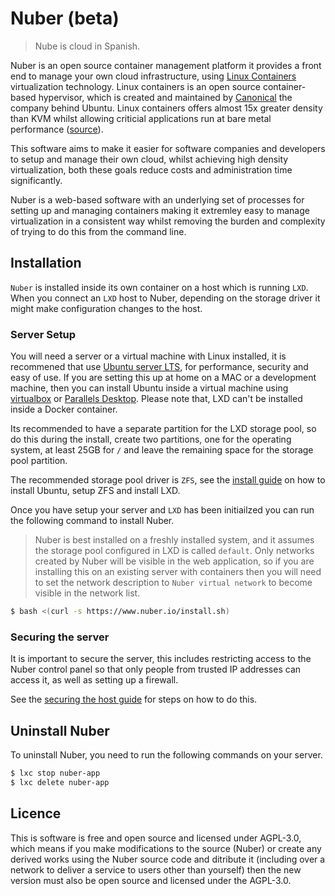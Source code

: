 # Nuber (beta)

> Nube is cloud in Spanish.

Nuber is an open source container management platform it provides a front end to manage your own cloud infrastructure, using [Linux Containers](https://linuxcontainers.org/) virtualization technology. Linux containers is an open source container-based hypervisor, which is created and maintained by [Canonical](https://canonical.com/) the company behind Ubuntu. Linux containers offers almost 15x greater density than KVM whilst allowing criticial applications run at bare metal performance ([source](https://ubuntu.com/blog/lxd-crushes-kvm-in-density-and-speed)).

This software aims to make it easier for software companies and developers to setup and manage their own cloud, whilst achieving high density virtualization, both these goals reduce costs and administration time significantly.

Nuber is a web-based software with an underlying set of processes for setting up and managing containers making it extremley easy to manage virtualization in a consistent way whilst removing the burden and complexity of trying to do this from the command line.

## Installation

`Nuber` is installed inside its own container on a host which is running `LXD`. When you connect an `LXD` host to Nuber, depending on the storage driver it might make configuration changes to the host.

### Server Setup

You will need a server or a virtual machine with Linux installed, it is recommened that use [Ubuntu server LTS](https://ubuntu.com/download/server), for performance, security and easy of use. If you are setting this up at home on a MAC or a development machine, then you can install Ubuntu inside a virtual machine using [virtualbox](https://www.virtualbox.org/) or [Parallels Desktop](https://www.parallels.com/uk/products/desktop/). Please note that, LXD can't be installed inside a Docker container.

Its recommended to have a separate partition for the LXD storage pool, so do this during the install, create two partitions, one for the operating system, at least 25GB for `/` and leave the remaining space for the storage pool partition.

The recommended storage pool driver is `ZFS`, see the [install guide](https://www.nuber.io/docs/lxd/install/) on how to install Ubuntu, setup ZFS and install LXD.

Once you have setup your server and `LXD` has been initiailzed you can run the following command to install Nuber.

> Nuber is best installed on a freshly installed system, and it assumes the storage pool configured in LXD is called `default`. Only networks created by Nuber will be visible in the web application, so if you are installing this on an existing server with containers then you will need to set the network description to `Nuber virtual network` to become visible in the network list.

```bash
$ bash <(curl -s https://www.nuber.io/install.sh)
```

### Securing the server

It is important to secure the server, this includes restricting access to the Nuber control panel so that only people from trusted IP addresses can access it, as well as setting up a firewall.

See the [securing the host guide](https://www.nuber.io/docs/lxd/securing-the-host/) for steps on how to do this.

## Uninstall Nuber

To uninstall Nuber, you need to run the following commands on your server.

```bash
$ lxc stop nuber-app
$ lxc delete nuber-app
```

## Licence

This is software is free and open source and licensed under AGPL-3.0, which means if you make modifications
to the source (Nuber) or create any derived works using the Nuber source code and ditribute it (including over a network to deliver a service to users other than yourself) then the new version must also be open source and licensed under the AGPL-3.0.
